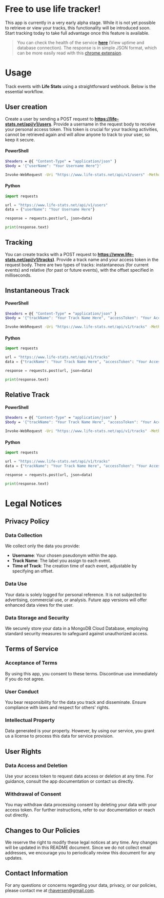 # Free to use life tracker!

This app is currently in a very early alpha stage. While it is not yet possible to retrieve or view your tracks, this functionality will be introduced soon. Start tracking today to take full advantage once this feature is available.

>You can check the health of the service **[here](https://life-stats.net/api/v1/util/healthcheck)** (View uptime and database connection). The response is in simple JSON format, which can be more easily read with this [chrome extension](https://chromewebstore.google.com/detail/json-formatter/bcjindcccaagfpapjjmafapmmgkkhgoa).

# Usage

Track events with **Life Stats** using a straightforward webhook. Below is the essential workflow.

## User creation

Create a user by sending a POST request to **https://life-stats.net/api/v1/users**. Provide a username in the request body to receive your personal access token. This token is crucial for your tracking activities, cannot be retrieved again and will allow anyone to track to your user, so keep it secure.

#### PowerShell
```bash
$headers = @{ "Content-Type" = "application/json" }
$body = '{"userName": "Your Username Here"}'

Invoke-WebRequest -Uri "https://www.life-stats.net/api/v1/users" -Method Post -Headers $headers -Body $body
```

#### Python
```py
import requests

url = "https://www.life-stats.net/api/v1/users"
data = {"userName": "Your Username Here"}

response = requests.post(url, json=data)

print(response.text)
```

## Tracking

You can create tracks with a POST request to **https://www.life-stats.net/api/v1/tracks)**. Provide a track name and your access token in the request body. There are two types of tracks: instantaneous (for current events) and relative (for past or future events), with the offset specified in milliseconds.

## Instantaneous Track

#### PowerShell
```bash
$headers = @{ "Content-Type" = "application/json" }
$body = '{"trackName": "Your Track Name Here", "accessToken": "Your Access Token Here"}'

Invoke-WebRequest -Uri "https://www.life-stats.net/api/v1/tracks" -Method Post -Headers $headers -Body $body
```

#### Python
```py
import requests

url = "https://www.life-stats.net/api/v1/tracks"
data = {"trackName": "Your Track Name Here", "accessToken": "Your Access Token Here"}

response = requests.post(url, json=data)

print(response.text)
```

## Relative Track

#### PowerShell
```bash
$headers = @{ "Content-Type" = "application/json" }
$body = '{"trackName": "Your Track Name Here", "accessToken": "Your Access Token Here", "timeOffset": "Your Time Offset Here"}'

Invoke-WebRequest -Uri "https://www.life-stats.net/api/v1/tracks" -Method Post -Headers $headers -Body $body
```

#### Python
```py
import requests

url = "https://www.life-stats.net/api/v1/tracks"
data = {"trackName": "Your Track Name Here", "accessToken": "Your Access Token Here", "timeOffset": "Your Time Offset Here"}

response = requests.post(url, json=data)

print(response.text)
```


# Legal Notices

## Privacy Policy

### Data Collection
We collect only the data you provide:

-   **Username**: Your chosen pseudonym within the app.
-   **Track Name**: The label you assign to each event.
-   **Time of Track**: The creation time of each event, adjustable by specifying an offset.

### Data Use
Your data is solely logged for personal reference. It is not subjected to advertising, commercial use, or analysis. Future app versions will offer enhanced data views for the user.

### Data Storage and Security
We securely store your data in a MongoDB Cloud Database, employing standard security measures to safeguard against unauthorized access.

## Terms of Service

### Acceptance of Terms
By using this app, you consent to these terms. Discontinue use immediately if you do not agree.

### User Conduct
You bear responsibility for the data you track and disseminate. Ensure compliance with laws and respect for others' rights.

### Intellectual Property
Data generated is your property. However, by using our service, you grant us a license to process this data for service provision.

## User Rights

### Data Access and Deletion
Use your access token to request data access or deletion at any time. For guidance, consult the app documentation or contact us directly.

### Withdrawal of Consent
You may withdraw data processing consent by deleting your data with your access token. For further instructions, refer to our documentation or reach out directly.

## Changes to Our Policies

We reserve the right to modify these legal notices at any time. Any changes will be updated in this README document. Since we do not collect email addresses, we encourage you to periodically review this document for any updates.

## Contact Information

For any questions or concerns regarding your data, privacy, or our policies, please contact me at rhaversen@gmail.com.
